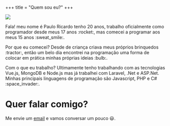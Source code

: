 +++
    title = "Quem sou eu?"
+++

<img src="https://avatars2.githubusercontent.com/u/20542050?s=400&u=dd2cda94b9fd4c62cb15be6d7dc4e33d211bee33&v=4" 
    class="profile image"/>

<p>
Fala! meu nome é Paulo Ricardo tenho 20 anos, trabalho oficialmente como programador desde meus 17 anos :rocket:, mas comecei a programar aos meus 15 anos :sweat_smile:.
</p>

<p>
Por que eu comecei? Desde de criança criava meus próprios brinquedos :tractor:, então um belo dia encontrei na programação uma forma de colocar em prática minhas próprias ideias :bulb:.
</p>

<p>
Com o que eu trabalho? Ultimamente tenho trabalhando com as tecnologias Vue.js, MongoDB e Node.js mas já trabalhei com Laravel, .Net e ASP.Net. Minhas principais linguagens de programação são Javascript, PHP e C# :space_invader:.

# Quer falar comigo?
Me envie um <a href="maito:pauloricardodsn@gmail.com">email</a> e vamos conversar um pouco :smiley:.